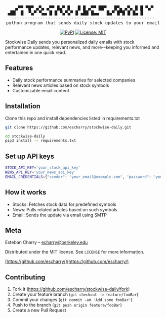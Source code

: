 <div align="center">
<pre>
 ▄▀▀ ▀█▀ ▄▀▄ ▄▀▀ █▄▀ █   █ █ ▄▀▀ ██▀   █▀▄ ▄▀▄ █ █ ▀▄▀
 ▄██  █  ▀▄▀ ▀▄▄ █ █ ▀▄▀▄▀ █ ▄██ █▄▄   █▄▀ █▀█ █ █▄ █                  
-------------------------------------------------------
python program that sends daily stock updates to your email
</pre>

[![PyPI](https://img.shields.io/pypi)](https://pypi.org/project/stockwise-daily/)
[![License: MIT](https://img.shields.io/badge/License-MIT-yellow.svg)](https://opensource.org/licenses/MIT)

</div>

Stockwise Daily sends you personalized daily emails with stock performance updates, relevant news, and more--keeping you informed and entertained in one quick read.

## Features

- Daily stock performance summaries for selected companies
- Relevant news articles based on stock symbols
- Customizable email content


## Installation

Clone this repo and install dependencies listed in requirements.txt

```sh
git clone https://github.com/escharry/stockwise-daily.git
```

```sh
cd stockwise-daily
pip3 install -r requirements.txt
```

## Set up API keys

```sh
STOCK_API_KEY='your_stock_api_key'
NEWS_API_KEY='your_news_api_key'
EMAIL_CREDENTIALS={"sender": "your_email@example.com", "password": "your_password"}
```

## How it works
- Stocks: Fetches stock data for predefined symbols
- News: Pulls related articles based on such symbols
- Email: Sends the update via email using SMTP

## Meta

Esteban Charry – echarry@berkeley.edu

Distributed under the MIT license. See `LICENSE` for more information.

[https://github.com/escharry/](https://github.com/escharry/)

## Contributing

1. Fork it (<https://github.com/escharry/stockwise-daily/fork>)
2. Create your feature branch (`git checkout -b feature/fooBar`)
3. Commit your changes (`git commit -am 'Add some fooBar'`)
4. Push to the branch (`git push origin feature/fooBar`)
5. Create a new Pull Request
